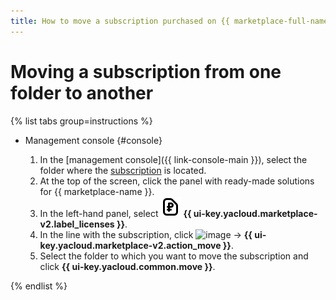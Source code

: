 ```yaml
---
title: How to move a subscription purchased on {{ marketplace-full-name }} to another folder
---
```


# Moving a subscription from one folder to another

{% list tabs group=instructions %}

- Management console {#console}

    1. In the [management console]({{ link-console-main }}), select the folder where the [subscription](../../concepts/users/subscription.md) is located.
    1. At the top of the screen, click the panel with ready-made solutions for {{ marketplace-name }}.
    1. In the left-hand panel, select ![image](../../../_assets/console-icons/file-ruble.svg) **{{ ui-key.yacloud.marketplace-v2.label_licenses }}**.
    1. In the line with the subscription, click ![image](../../../_assets/console-icons/ellipsis.svg) → **{{ ui-key.yacloud.marketplace-v2.action_move }}**.
    1. Select the folder to which you want to move the subscription and click **{{ ui-key.yacloud.common.move }}**.

{% endlist %}
